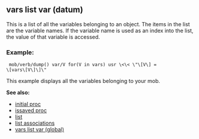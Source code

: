 ## vars list var (datum)


This is a list of all the variables belonging to an object. The
items in the list are the variable names. If the variable name is used
as an index into the list, the value of that variable is accessed.
### Example:

```
 mob/verb/dump() var/V for(V in vars) usr \<\< \"\[V\] =
\[vars\[V\]\]\" 
```
 

This example displays all the
variables belonging to your mob.

**See also:**
+   [initial proc](/ref/proc/initial.md) 
+   [issaved proc](/ref/proc/issaved.md) 
+   [list](/ref/list.md) 
+   [list associations](/ref/list/associations.md) 
+   [vars list var (global)](/ref/DM/vars.md) 